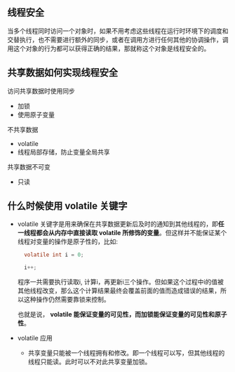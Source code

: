 
## 线程安全

当多个线程同时访问一个对象时，如果不用考虑这些线程在运行时环境下的调度和交替执行，也不需要进行额外的同步，或者在调用方进行任何其他的协调操作，调用这个对象的行为都可以获得正确的结果，那就称这个对象是线程安全的。

## 共享数据如何实现线程安全

访问共享数据时使用同步
- 加锁
- 使用原子变量

不共享数据
- volatile
- 线程局部存储，防止变量全局共享

共享数据不可变
- 只读

## 什么时候使用 volatile 关键字
- volatile 关键字是用来确保在共享数据更新后及时的通知到其他线程的，即**任一线程都会从内存中直接读取 volatile 所修饰的变量**。但这样并不能保证某个线程对变量的操作是原子性的，比如:
  ```c
    volatile int i = 0;

    i++;
  ```
  程序一共需要执行读取i, 计算i，再更新i三个操作。但如果这个过程中i的值被其他线程改变，那么这个计算结果最终会覆盖前面的值而造成错误的结果，所以这种操作仍然需要靠锁来控制。

  也就是说， **volatile 能保证变量的可见性，而加锁能保证变量的可见性和原子性**。

- volatile 应用
    + 共享变量只能被一个线程拥有和修改。即一个线程可以写，但其他线程的线程只能读。此时可以不对此共享变量加锁。
